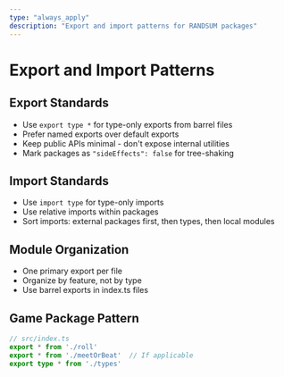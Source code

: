 ```yaml
---
type: "always_apply"
description: "Export and import patterns for RANDSUM packages"
---
```


# Export and Import Patterns

## Export Standards

- Use `export type *` for type-only exports from barrel files
- Prefer named exports over default exports
- Keep public APIs minimal - don't expose internal utilities
- Mark packages as `"sideEffects": false` for tree-shaking

## Import Standards

- Use `import type` for type-only imports
- Use relative imports within packages
- Sort imports: external packages first, then types, then local modules

## Module Organization

- One primary export per file
- Organize by feature, not by type
- Use barrel exports in index.ts files

## Game Package Pattern

```typescript
// src/index.ts
export * from './roll'
export * from './meetOrBeat'  // If applicable
export type * from './types'
```
